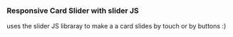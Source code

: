 ### Responsive Card Slider with slider JS
uses the slider JS libraray to make a a card slides by touch or by buttons :)
